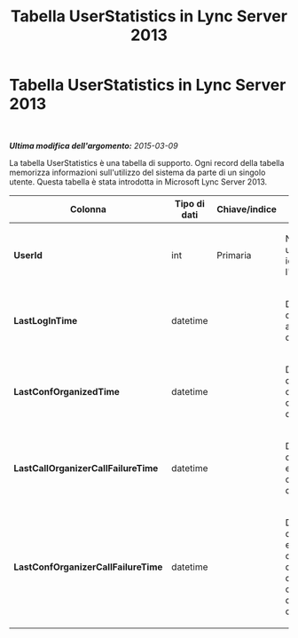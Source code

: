 ﻿---
title: Tabella UserStatistics in Lync Server 2013
TOCTitle: Tabella UserStatistics in Lync Server 2013
ms:assetid: cfaf803b-1679-4169-92d3-533fad3e56ed
ms:mtpsurl: https://technet.microsoft.com/it-it/library/JJ721893(v=OCS.15)
ms:contentKeyID: 49887767
ms.date: 08/24/2015
mtps_version: v=OCS.15
ms.translationtype: HT
---

# Tabella UserStatistics in Lync Server 2013

 

_**Ultima modifica dell'argomento:** 2015-03-09_

La tabella UserStatistics è una tabella di supporto. Ogni record della tabella memorizza informazioni sull'utilizzo del sistema da parte di un singolo utente. Questa tabella è stata introdotta in Microsoft Lync Server 2013.


<table>
<colgroup>
<col style="width: 25%" />
<col style="width: 25%" />
<col style="width: 25%" />
<col style="width: 25%" />
</colgroup>
<thead>
<tr class="header">
<th>Colonna</th>
<th>Tipo di dati</th>
<th>Chiave/indice</th>
<th>Dettagli</th>
</tr>
</thead>
<tbody>
<tr class="odd">
<td><p><strong>UserId</strong></p></td>
<td><p>int</p></td>
<td><p>Primaria</p></td>
<td><p>Numero univoco che identifica l'utente.</p></td>
</tr>
<tr class="even">
<td><p><strong>LastLogInTime</strong></p></td>
<td><p>datetime</p></td>
<td><p></p></td>
<td><p>Data/ora dell'ultimo accesso dell'utente.</p></td>
</tr>
<tr class="odd">
<td><p><strong>LastConfOrganizedTime</strong></p></td>
<td><p>datetime</p></td>
<td><p></p></td>
<td><p>Data/ora dell'ultima conferenza organizzata dall'utente.</p></td>
</tr>
<tr class="even">
<td><p><strong>LastCallOrganizerCallFailureTime</strong></p></td>
<td><p>datetime</p></td>
<td><p></p></td>
<td><p>Data/ora dell'ultimo errore di chiamata dell'utente.</p></td>
</tr>
<tr class="odd">
<td><p><strong>LastConfOrganizerCallFailureTime</strong></p></td>
<td><p>datetime</p></td>
<td><p></p></td>
<td><p>Data/ora dell'ultimo errore di chiamata dell'utente in qualità di organizzatore di una conferenza.</p></td>
</tr>
</tbody>
</table>

